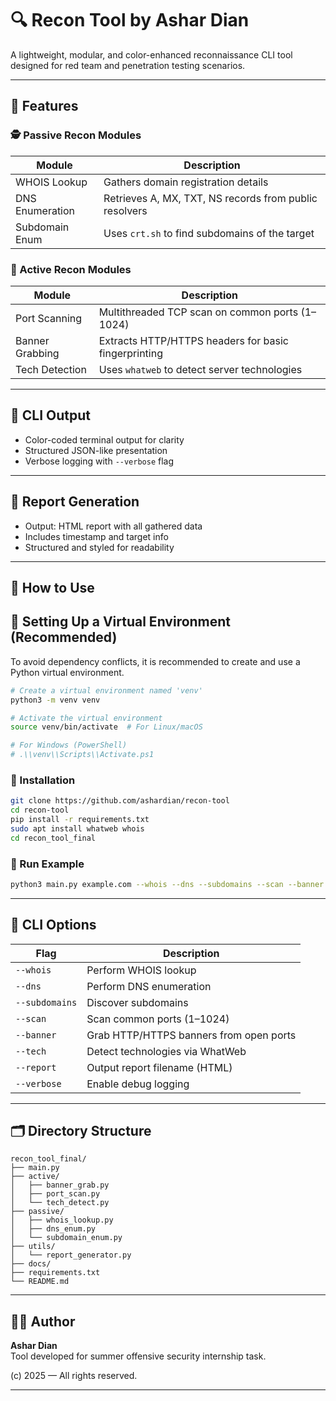 # 🔍 Recon Tool by Ashar Dian

A lightweight, modular, and color-enhanced reconnaissance CLI tool designed for red team and penetration testing scenarios.

---

## 📌 Features

### 🕵️ Passive Recon Modules
| Module          | Description                                              |
|-----------------|----------------------------------------------------------|
| WHOIS Lookup    | Gathers domain registration details                      |
| DNS Enumeration | Retrieves A, MX, TXT, NS records from public resolvers   |
| Subdomain Enum  | Uses `crt.sh` to find subdomains of the target           |

### 🚀 Active Recon Modules
| Module          | Description                                              |
|-----------------|----------------------------------------------------------|
| Port Scanning   | Multithreaded TCP scan on common ports (1–1024)          |
| Banner Grabbing | Extracts HTTP/HTTPS headers for basic fingerprinting     |
| Tech Detection  | Uses `whatweb` to detect server technologies             |

---

## 🎨 CLI Output
- Color-coded terminal output for clarity
- Structured JSON-like presentation
- Verbose logging with `--verbose` flag

---

## 📝 Report Generation
- Output: HTML report with all gathered data
- Includes timestamp and target info
- Structured and styled for readability

---

## 🚀 How to Use

## 🧰 Setting Up a Virtual Environment (Recommended)

To avoid dependency conflicts, it is recommended to create and use a Python virtual environment.

```bash
# Create a virtual environment named 'venv'
python3 -m venv venv

# Activate the virtual environment
source venv/bin/activate  # For Linux/macOS

# For Windows (PowerShell)
# .\\venv\\Scripts\\Activate.ps1
```


### 🔧 Installation

```bash
git clone https://github.com/ashardian/recon-tool
cd recon-tool
pip install -r requirements.txt
sudo apt install whatweb whois
cd recon_tool_final
```

### 🧪 Run Example

```bash
python3 main.py example.com --whois --dns --subdomains --scan --banner --tech --verbose
```

---

## 🔧 CLI Options

| Flag            | Description                             |
|-----------------|-----------------------------------------|
| `--whois`       | Perform WHOIS lookup                    |
| `--dns`         | Perform DNS enumeration                 |
| `--subdomains`  | Discover subdomains                     |
| `--scan`        | Scan common ports (1–1024)              |
| `--banner`      | Grab HTTP/HTTPS banners from open ports |
| `--tech`        | Detect technologies via WhatWeb         |
| `--report`      | Output report filename (HTML)           |
| `--verbose`     | Enable debug logging                    |

---

## 🗂 Directory Structure

```
recon_tool_final/
├── main.py
├── active/
│   ├── banner_grab.py
│   ├── port_scan.py
│   └── tech_detect.py
├── passive/
│   ├── whois_lookup.py
│   ├── dns_enum.py
│   └── subdomain_enum.py
├── utils/
│   └── report_generator.py
├── docs/
├── requirements.txt
└── README.md
```

---

## 👨‍💻 Author
**Ashar Dian**  
Tool developed for summer offensive security internship task.

(c) 2025 — All rights reserved.

---
